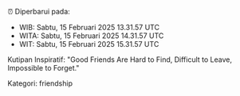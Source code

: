 ⏰ Diperbarui pada:
- WIB: Sabtu, 15 Februari 2025 13.31.57 UTC
- WITA: Sabtu, 15 Februari 2025 14.31.57 UTC
- WIT: Sabtu, 15 Februari 2025 15.31.57 UTC

Kutipan Inspiratif:
"Good Friends Are Hard to Find, Difficult to Leave, Impossible to Forget."


Kategori: friendship

